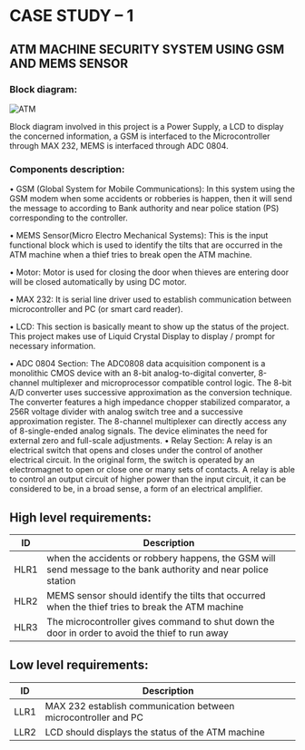 # CASE STUDY – 1

## ATM MACHINE SECURITY SYSTEM USING GSM AND MEMS SENSOR


### Block diagram:

![ATM](https://user-images.githubusercontent.com/47153476/154840587-730e8c1f-36db-4e2e-a464-6cd413f43cae.PNG)




















Block diagram involved in this project is a Power Supply, a LCD to display the concerned information, a GSM is interfaced to the Microcontroller through MAX 232, MEMS is interfaced through ADC 0804.
### Components description:

•	GSM (Global System for Mobile Communications):
In this system using the GSM modem when some accidents or robberies is happen, then it will send the message to according to Bank authority and near police station (PS) corresponding to the controller.

•	MEMS Sensor(Micro Electro Mechanical Systems):
This is the input functional block which is used to identify the tilts that are occurred in the ATM machine when a thief tries to break open the ATM machine.

•	Motor:
Motor is used for closing the door when thieves are entering door will be closed automatically by using DC motor.

•	MAX 232:
It is serial line driver used to establish communication between microcontroller and PC (or smart card reader).

•	LCD:
This section is basically meant to show up the status of the project. This project makes use of Liquid Crystal Display to display / prompt for necessary information.

•	ADC 0804 Section:
The ADC0808 data acquisition component is a monolithic CMOS device with an 8-bit analog-to-digital converter, 8-channel multiplexer and microprocessor compatible control logic. The 8-bit A/D converter uses successive approximation as the conversion technique. The converter features a high impedance chopper stabilized comparator, a 256R voltage divider with analog switch tree and a successive approximation register. The 8-channel multiplexer can directly access any of 8-single-ended analog signals.  The device eliminates the need for external zero and full-scale adjustments.
•	Relay Section:
A relay is an electrical switch that opens and closes under the control of another electrical circuit. In the original form, the switch is operated by an electromagnet to open or close one or many sets of contacts. A relay is able to control an output circuit of higher power than the input circuit, it can be considered to be, in a broad sense, a form of an electrical amplifier.

## High level requirements:
|ID	| Description|
|----|-----------|
|HLR1|	when the accidents or robbery happens, the GSM will send message to the bank authority and near police station| 
|HLR2	|MEMS sensor should identify the tilts that occurred when the thief tries to break the ATM machine|
|HLR3	|The microcontroller gives command to shut down the door in order to avoid the thief to run away |

## Low level requirements:
|ID |	Description|
|----|-----------|
|LLR1|	MAX 232 establish communication between microcontroller and PC|
|LLR2	|LCD should displays the status of the ATM machine |
